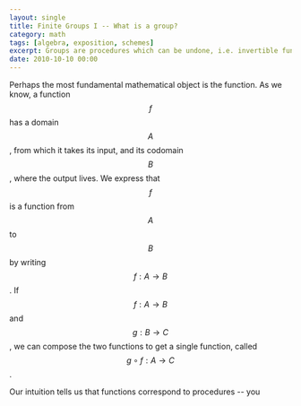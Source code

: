 ```yaml
---
layout: single
title: Finite Groups I -- What is a group?
category: math
tags: [algebra, exposition, schemes]
excerpt: Groups are procedures which can be undone, i.e. invertible functions. By exploring this hands-on view, we arrive at an intuitive definition of a group.
date: 2010-10-10 00:00
---
```


Perhaps the most fundamental mathematical object is the function. As we know, a function $$f$$ has a domain $$A$$, from which it takes its input, and its codomain $$B$$, where the output lives. We express that $$f$$ is a function from $$A$$ to $$B$$ by writing $$f:A \to B$$. If $$f:A \to B$$ and $$g:B \to C$$, we can compose the two functions to get a single function, called $$ g \circ f : A \to C$$.

Our intuition tells us that functions correspond to procedures -- you 
